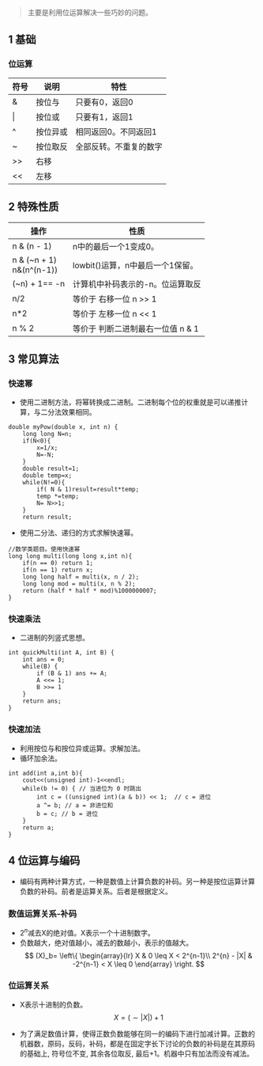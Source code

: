 > 主要是利用位运算解决一些巧妙的问题。

## 1 基础

### 位运算

符号|说明|特性
|----|----|---|
& | 按位与 | 只要有0，返回0
\| | 按位或| 只要有1，返回1
^ | 按位异或| 相同返回0。不同返回1
\~ | 按位取反| 全部反转。不重复的数字
\>\> | 右移|
<< | 左移|

## 2 特殊性质
操作 | 性质
|-----| -----|
n & (n - 1)  | n中的最后一个1变成0。
n & (\~n + 1)<br> n&(n^(n-1)) | lowbit()运算，n中最后一个1保留。
(\~n) + 1== -n | 计算机中补码表示的-n。位运算取反
n/2 | 等价于 右移一位 n >> 1
n*2 | 等价于 左移一位 n << 1
 n % 2 |等价于 判断二进制最右一位值 n \& 1


## 3 常见算法

### 快速幂
* 使用二进制方法，将幂转换成二进制。二进制每个位的权重就是可以递推计算，与二分法效果相同。

```
double myPow(double x, int n) {
    long long N=n;
    if(N<0){
        x=1/x;
        N=-N;
    }
    double result=1;
    double temp=x;
    while(N!=0){
        if( N & 1)result=result*temp;
        temp *=temp;
        N= N>>1;
    }
    return result;

```
* 使用二分法、递归的方式求解快速幂。
```
//数学类题目。使用快速幂
long long multi(long long x,int n){
    if(n == 0) return 1;
    if(n == 1) return x;
    long long half = multi(x, n / 2);
    long long mod = multi(x, n % 2);
    return (half * half * mod)%1000000007;
}
```

### 快速乘法

* 二进制的列竖式思想。
```
int quickMulti(int A, int B) {
    int ans = 0;
    while(B) {
        if (B & 1) ans += A;
        A <<= 1;
        B >>= 1
    }
    return ans;
}
```

### 快速加法

* 利用按位与和按位异或运算。求解加法。
* 循环加余法。
```
int add(int a,int b){
    cout<<(unsigned int)-1<<endl;
    while(b != 0) { // 当进位为 0 时跳出
        int c = ((unsigned int)(a & b)) << 1;  // c = 进位
        a ^= b; // a = 非进位和
        b = c; // b = 进位
    }
    return a;
}
```

## 4 位运算与编码

* 编码有两种计算方式，一种是数值上计算负数的补码。另一种是按位运算计算负数的补码。前者是运算关系。后者是根据定义。

### 数值运算关系-补码

* $2^n$减去X的绝对值。X表示一个十进制数字。
* 负数越大，绝对值越小，减去的数越小，表示的值越大。
$$
(X)_b= 
\left\{
    \begin{array}{lr}
    X & 0 \leq X < 2^{n-1}\\
    2^{n} - |X| & -2^{n-1} < X \leq 0
    \end{array}
\right.
$$


### 位运算关系

* X表示十进制的负数。
$$
X = (\sim |X|)+1
$$

* 为了满足数值计算，使得正数负数能够在同一的编码下进行加减计算。正数的机器数，原码，反码，补码，都是在固定字长下讨论的负数的补码是在其原码的基础上, 符号位不变, 其余各位取反, 最后+1。机器中只有加法而没有减法。